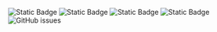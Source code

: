 ![Static Badge](https://img.shields.io/badge/blacklists-60-000000) ![Static Badge](https://img.shields.io/badge/blacklisted-2944539-cc0000) ![Static Badge](https://img.shields.io/badge/whitelisted-2242-00CC00) ![Static Badge](https://img.shields.io/badge/streaming_blacklist-28106-000000) ![GitHub issues](https://img.shields.io/github/issues/fabriziosalmi/blacklists)

